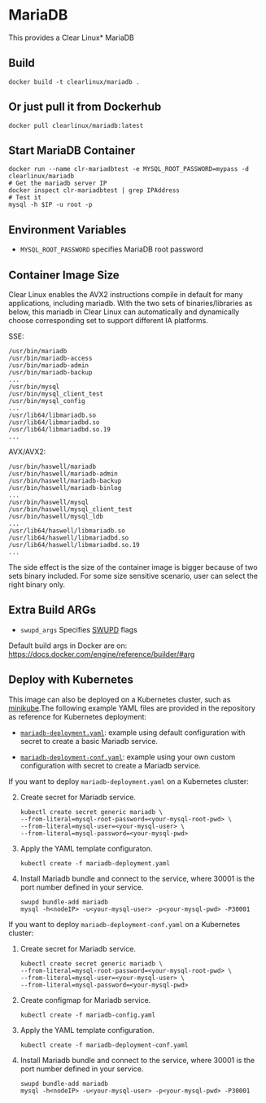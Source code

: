 MariaDB
=======

This provides a Clear Linux* MariaDB

Build
-----
```
docker build -t clearlinux/mariadb .
```

Or just pull it from Dockerhub
---------------------------
```
docker pull clearlinux/mariadb:latest
```

Start MariaDB Container
-----------------------
```
docker run --name clr-mariadbtest -e MYSQL_ROOT_PASSWORD=mypass -d clearlinux/mariadb
# Get the mariadb server IP
docker inspect clr-mariadbtest | grep IPAddress
# Test it
mysql -h $IP -u root -p
```

Environment Variables
---------------------
- ``MYSQL_ROOT_PASSWORD`` specifies MariaDB root password


Container Image Size
---------------------
Clear Linux enables the AVX2 instructions compile in default for many applications, including mariadb.
With the two sets of binaries/libraries as below, this mariadb in Clear Linux can automatically and 
dynamically choose corresponding set to support different IA platforms.

SSE:
```
/usr/bin/mariadb
/usr/bin/mariadb-access
/usr/bin/mariadb-admin
/usr/bin/mariadb-backup
...
/usr/bin/mysql
/usr/bin/mysql_client_test
/usr/bin/mysql_config
...
/usr/lib64/libmariadb.so
/usr/lib64/libmariadbd.so
/usr/lib64/libmariadbd.so.19
...
```

AVX/AVX2:
```
/usr/bin/haswell/mariadb
/usr/bin/haswell/mariadb-admin
/usr/bin/haswell/mariadb-backup
/usr/bin/haswell/mariadb-binlog
...
/usr/bin/haswell/mysql
/usr/bin/haswell/mysql_client_test
/usr/bin/haswell/mysql_ldb
...
/usr/lib64/haswell/libmariadb.so
/usr/lib64/haswell/libmariadbd.so
/usr/lib64/haswell/libmariadbd.so.19
...
```

The side effect is the size of the container image is bigger because of two sets binary included. For some size sensitive scenario, user can select the right binary only. 

Extra Build ARGs
----------------
- ``swupd_args`` Specifies [SWUPD](https://github.com/clearlinux/swupd-client/blob/master/docs/swupd.1.rst#options) flags

Default build args in Docker are on: https://docs.docker.com/engine/reference/builder/#arg

## Deploy with Kubernetes

This image can also be deployed on a Kubernetes cluster, such as [minikube](https://kubernetes.io/docs/setup/learning-environment/minikube/).The following example YAML files are provided in the repository as reference for Kubernetes deployment:

- [`mariadb-deployment.yaml`](https://github.com/clearlinux/dockerfiles/blob/master/mariadb/mariadb-deployment.yaml): example using default configuration with secret to create a basic Mariadb service.

- [`mariadb-deployment-conf.yaml`](https://github.com/clearlinux/dockerfiles/blob/master/mariadb/mariadb-deployment-conf.yaml): example using your own custom configuration with secret to create a Mariadb service.

  

If you want to deploy `mariadb-deployment.yaml` on a Kubernetes cluster:

2. Create secret for Mariadb service.

   ```
   kubectl create secret generic mariadb \
   --from-literal=mysql-root-password=<your-mysql-root-pwd> \
   --from-literal=mysql-user=<your-mysql-user> \
   --from-literal=mysql-password=<your-mysql-pwd>
   ```

3. Apply the YAML template configuraton.

   ```
   kubectl create -f mariadb-deployment.yaml
   ```

4. Install Mariadb bundle and connect to the service, where 30001 is the port number defined in your service.

   ```
   swupd bundle-add mariadb
   mysql -h<nodeIP> -u<your-mysql-user> -p<your-mysql-pwd> -P30001
   ```




If you want to deploy `mariadb-deployment-conf.yaml` on a Kubernetes cluster:

1. Create secret for Mariadb service.

   ```
   kubectl create secret generic mariadb \
   --from-literal=mysql-root-password=<your-mysql-root-pwd> \
   --from-literal=mysql-user=<your-mysql-user> \
   --from-literal=mysql-password=<your-mysql-pwd>
   ```

2. Create configmap for Mariadb service.

   ```
   kubectl create -f mariadb-config.yaml
   ```

3. Apply the YAML template configuration.

   ```
   kubectl create -f mariadb-deployment-conf.yaml
   ```

4. Install Mariadb bundle and connect to the service, where 30001 is the port number defined in your service.

   ```
   swupd bundle-add mariadb
   mysql -h<nodeIP> -u<your-mysql-user> -p<your-mysql-pwd> -P30001
   ```

   